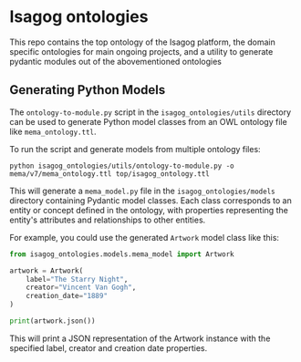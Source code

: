 # Isagog ontologies

This repo contains the top ontology of the Isagog platform, the domain specific ontologies for main ongoing projects, and a utility to generate pydantic modules out of the abovementioned ontologies


## Generating Python Models

The `ontology-to-module.py` script in the `isagog_ontologies/utils` directory can be used to generate Python model classes from an OWL ontology file like `mema_ontology.ttl`. 

To run the script and generate models from multiple ontology files:

```
python isagog_ontologies/utils/ontology-to-module.py -o mema/v7/mema_ontology.ttl top/isagog_ontology.ttl
```

This will generate a `mema_model.py` file in the `isagog_ontologies/models` directory containing Pydantic model classes. Each class corresponds to an entity or concept defined in the ontology, with properties representing the entity's attributes and relationships to other entities.

For example, you could use the generated `Artwork` model class like this:

```python
from isagog_ontologies.models.mema_model import Artwork

artwork = Artwork(
    label="The Starry Night",
    creator="Vincent Van Gogh",
    creation_date="1889"
)

print(artwork.json())
```

This will print a JSON representation of the Artwork instance with the specified label, creator and creation date properties.
